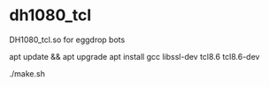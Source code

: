 # dh1080_tcl
DH1080_tcl.so for eggdrop bots

apt update && apt upgrade 
apt install gcc libssl-dev tcl8.6 tcl8.6-dev

./make.sh
